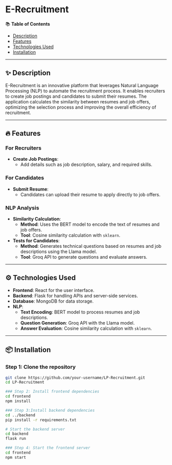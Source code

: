 # E-Recruitment

📚 **Table of Contents**
- [Description](#description)
- [Features](#features)
- [Technologies Used](#technologies-used)
- [Installation](#installation)

---

## ✨ Description
E-Recruitment is an innovative platform that leverages Natural Language Processing (NLP) to automate the recruitment process. It enables recruiters to create job postings and candidates to submit their resumes. The application calculates the similarity between resumes and job offers, optimizing the selection process and improving the overall efficiency of recruitment.

---

## 🔥 Features
### **For Recruiters** 
- **Create Job Postings**: 
  - Add details such as job description, salary, and required skills.

### **For Candidates**
- **Submit Resume**:
  - Candidates can upload their resume to apply directly to job offers.

### **NLP Analysis**
- **Similarity Calculation**:
  - **Method**: Uses the BERT model to encode the text of resumes and job offers.
  - **Tool**: Cosine similarity calculation with `sklearn`.
- **Tests for Candidates**:
  - **Method**: Generates technical questions based on resumes and job descriptions using the Llama model.
  - **Tool**: Groq API to generate questions and evaluate answers.

---

## ⚙️ Technologies Used
- **Frontend**: React for the user interface.
- **Backend**: Flask for handling APIs and server-side services.
- **Database**: MongoDB for data storage.
- **NLP**:
  - **Text Encoding**: BERT model to process resumes and job descriptions.
  - **Question Generation**: Groq API with the Llama model.
  - **Answer Evaluation**: Cosine similarity calculation with `sklearn`.

---

## 📦 Installation

### Step 1: Clone the repository
```bash
git clone https://github.com/your-username/LP-Recruitment.git
cd LP-Recruitment

### Step 2: Install frontend dependencies
cd frontend
npm install

### Step 3:Install backend dependencies
cd ../backend
pip install -r requirements.txt

# Start the backend server
cd backend
flask run

### Step 4: Start the frontend server
cd frontend
npm start
